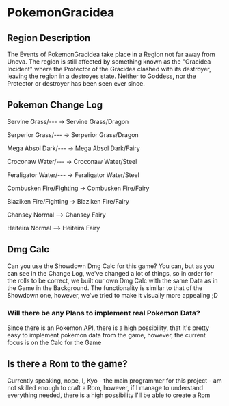 # PokemonGracidea

## Region Description
The Events of PokemonGracidea take place in a Region not far away from Unova. The region is still affected by something known as the "Gracidea Incident" where the Protector of the Gracidea clashed with its destroyer, leaving the region in a destroyes state. Neither to Goddess, nor the Protector or destroyer has been seen ever since.

## Pokemon Change Log
Servine Grass/--- -> Servine Grass/Dragon

Serperior Grass/--- -> Serperior Grass/Dragon

Mega Absol Dark/--- -> Mega Absol Dark/Fairy

Croconaw Water/--- -> Croconaw Water/Steel

Feraligator Water/--- -> Feraligator Water/Steel

Combusken Fire/Fighting -> Combusken Fire/Fairy

Blaziken Fire/Fighting -> Blaziken Fire/Fairy

Chansey Normal --> Chansey Fairy

Heiteira Normal --> Heiteira Fairy

## Dmg Calc
Can you use the Showdown Dmg Calc for this game? You can, but as you can see in the Change Log, we've changed a lot of things, so in order for the rolls to be correct, we built our own Dmg Calc with the same Data as in the Game in the Background. 
The functionality is similar to that of the Showdown one, however, we've tried to make it visually more appealing ;D

### Will there be any Plans to implement real Pokemon Data?
Since there is an Pokemon API, there is a high possibility, that it's pretty easy to implement pokemon data from the game, however, the current focus is on the Calc for the Game

## Is there a Rom to the game?
Currently speaking, nope, I, Kyo - the main programmer for this project - am not skilled enough to craft a Rom, however, if I manage to understand everything needed, there is a high possibility I'll be able to create a Rom

